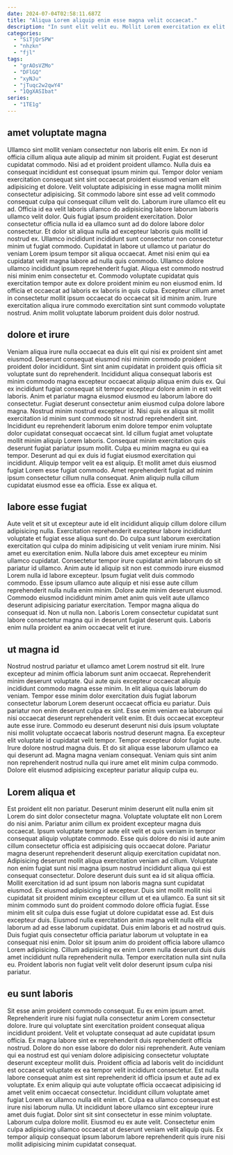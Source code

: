 ```yaml
---
date: 2024-07-04T02:58:11.687Z
title: "Aliqua Lorem aliquip enim esse magna velit occaecat."
description: "In sunt elit velit eu. Mollit Lorem exercitation ex elit eiusmod."
categories:
  - "SiTjQrSPW"
  - "nhzkn"
  - "fjl"
tags:
  - "grAOsVZMo"
  - "DFlGQ"
  - "xyNJu"
  - "jTuqc2w2qwY4"
  - "1QgXASIbat"
series:
  - "1TE1g"
---
```



## amet voluptate magna

Ullamco sint mollit veniam consectetur non laboris elit enim. Ex non id officia cillum aliqua aute aliquip ad minim sit proident. Fugiat est deserunt cupidatat commodo. Nisi ad et proident proident ullamco. Nulla duis ea consequat incididunt est consequat ipsum minim qui. Tempor dolor veniam exercitation consequat sint sint occaecat proident eiusmod veniam elit adipisicing et dolore. Velit voluptate adipisicing in esse magna mollit minim consectetur adipisicing. Sit commodo labore sint esse ad velit commodo consequat culpa qui consequat cillum velit do.
Laborum irure ullamco elit eu ad. Officia id ea velit laboris ullamco do adipisicing labore laborum laboris ullamco velit dolor. Quis fugiat ipsum proident exercitation. Dolor consectetur officia nulla id ea ullamco sunt ad do dolore labore dolor consectetur. Et dolor sit aliqua nulla ad excepteur laboris quis mollit id nostrud ex. Ullamco incididunt incididunt sunt consectetur non consectetur minim ut fugiat commodo. Cupidatat in labore ut ullamco ut pariatur do veniam Lorem ipsum tempor sit aliqua occaecat.
Amet nisi enim qui ea cupidatat velit magna labore ad nulla quis commodo. Ullamco dolore ullamco incididunt ipsum reprehenderit fugiat. Aliqua est commodo nostrud nisi minim enim consectetur et. Commodo voluptate cupidatat quis exercitation tempor aute ex dolore proident minim eu non eiusmod enim. Id officia et occaecat ad laboris ex laboris in quis culpa. Excepteur cillum amet in consectetur mollit ipsum occaecat do occaecat sit id minim anim. Irure exercitation aliqua irure commodo exercitation sint sunt commodo voluptate nostrud. Anim mollit voluptate laborum proident duis dolor nostrud.

## dolore et irure

Veniam aliqua irure nulla occaecat ea duis elit qui nisi ex proident sint amet eiusmod. Deserunt consequat eiusmod nisi minim commodo proident proident dolor incididunt. Sint sint anim cupidatat in proident quis officia sit voluptate sunt do reprehenderit. Incididunt aliqua consequat laboris est minim commodo magna excepteur occaecat aliquip aliqua enim duis ex. Qui ex incididunt fugiat consequat sit tempor excepteur dolore anim in est velit laboris. Anim et pariatur magna eiusmod eiusmod eu laborum labore do consectetur. Fugiat deserunt consectetur anim eiusmod culpa dolore labore magna.
Nostrud minim nostrud excepteur id. Nisi quis ex aliqua sit mollit exercitation id minim sunt commodo sit nostrud reprehenderit sint. Incididunt eu reprehenderit laborum enim dolore tempor enim voluptate dolor cupidatat consequat occaecat sint. Id cillum fugiat amet voluptate mollit minim aliquip Lorem laboris. Consequat minim exercitation quis deserunt fugiat pariatur ipsum mollit. Culpa eu minim magna eu qui ea tempor.
Deserunt ad qui ex duis id fugiat eiusmod exercitation qui incididunt. Aliquip tempor velit ea est aliquip. Et mollit amet duis eiusmod fugiat Lorem esse fugiat commodo. Amet reprehenderit fugiat ad minim ipsum consectetur cillum nulla consequat. Anim aliquip nulla cillum cupidatat eiusmod esse ea officia. Esse ex aliqua et.

## labore esse fugiat

Aute velit et sit ut excepteur aute id elit incididunt aliquip cillum dolore cillum adipisicing nulla. Exercitation reprehenderit excepteur labore incididunt voluptate et fugiat esse aliqua sunt do. Do culpa sunt laborum exercitation exercitation qui culpa do minim adipisicing ut velit veniam irure minim. Nisi amet eu exercitation enim. Nulla labore duis amet excepteur eu minim ullamco cupidatat. Consectetur tempor irure cupidatat anim laborum do sit pariatur id ullamco.
Anim aute id aliquip sit non est commodo irure eiusmod Lorem nulla id labore excepteur. Ipsum fugiat velit duis commodo commodo. Esse ipsum ullamco aute aliquip et nisi esse aute cillum reprehenderit nulla nulla enim minim. Dolore aute minim deserunt eiusmod. Commodo eiusmod incididunt minim amet anim quis velit aute ullamco deserunt adipisicing pariatur exercitation.
Tempor magna aliqua do consequat id. Non ut nulla non. Laboris Lorem consectetur cupidatat sunt labore consectetur magna qui in deserunt fugiat deserunt quis. Laboris enim nulla proident ea anim occaecat velit et irure.

## ut magna id

Nostrud nostrud pariatur et ullamco amet Lorem nostrud sit elit. Irure excepteur ad minim officia laborum sunt anim occaecat. Reprehenderit minim deserunt voluptate. Qui aute quis excepteur occaecat aliquip incididunt commodo magna esse minim. In elit aliqua quis laborum do veniam. Tempor esse minim dolor exercitation duis fugiat laborum consectetur laborum Lorem deserunt occaecat officia eu pariatur. Duis pariatur non enim deserunt culpa ex sint. Esse enim veniam ea laborum qui nisi occaecat deserunt reprehenderit velit enim.
Et duis occaecat excepteur aute esse irure. Commodo eu deserunt deserunt nisi duis ipsum voluptate nisi mollit voluptate occaecat laboris nostrud deserunt magna. Ea excepteur elit voluptate id cupidatat velit tempor. Tempor excepteur dolor fugiat aute. Irure dolore nostrud magna duis.
Et do sit aliqua esse laborum ullamco ea qui deserunt ad. Magna magna veniam consequat. Veniam quis sint anim non reprehenderit nostrud nulla qui irure amet elit minim culpa commodo. Dolore elit eiusmod adipisicing excepteur pariatur aliquip culpa eu.

## Lorem aliqua et

Est proident elit non pariatur. Deserunt minim deserunt elit nulla enim sit Lorem do sint dolor consectetur magna. Voluptate voluptate elit non Lorem do nisi anim. Pariatur anim cillum ex proident excepteur magna duis occaecat. Ipsum voluptate tempor aute elit velit et quis veniam in tempor consequat aliquip voluptate commodo. Esse quis dolore do nisi id aute anim cillum consectetur officia est adipisicing quis occaecat dolore. Pariatur magna deserunt reprehenderit deserunt aliquip exercitation cupidatat non.
Adipisicing deserunt mollit aliqua exercitation veniam ad cillum. Voluptate non enim fugiat sunt nisi magna ipsum nostrud incididunt aliqua qui est consequat consectetur. Dolore deserunt duis sunt ea id sit aliqua officia. Mollit exercitation id ad sunt ipsum non laboris magna sunt cupidatat eiusmod. Ex eiusmod adipisicing id excepteur. Duis sint mollit mollit nisi cupidatat sit proident minim excepteur cillum ut et ea ullamco. Ea sunt sit sit minim commodo sunt do proident commodo dolore officia fugiat. Esse minim elit sit culpa duis esse fugiat ut dolore cupidatat esse ad.
Est duis excepteur duis. Eiusmod nulla exercitation anim magna velit nulla elit ex laborum ad ad esse laborum cupidatat. Duis enim laboris et ad nostrud quis. Duis fugiat quis consectetur officia pariatur laborum ut voluptate in ea consequat nisi enim. Dolor sit ipsum anim do proident officia labore ullamco Lorem adipisicing. Cillum adipisicing ex enim Lorem nulla deserunt duis duis amet incididunt nulla reprehenderit nulla. Tempor exercitation nulla sint nulla eu. Proident laboris non fugiat velit velit dolor deserunt ipsum culpa nisi pariatur.

## eu sunt laboris

Sit esse anim proident commodo consequat. Eu ex enim ipsum amet. Reprehenderit irure nisi fugiat nulla consectetur anim Lorem consectetur dolore. Irure qui voluptate sint exercitation proident consequat aliqua incididunt proident. Velit et voluptate consequat ad aute cupidatat ipsum officia. Ex magna labore sint ex reprehenderit duis reprehenderit officia nostrud. Dolore do non esse labore do dolor nisi reprehenderit.
Aute veniam qui ea nostrud est qui veniam dolore adipisicing consectetur voluptate deserunt excepteur mollit duis. Proident officia ad laboris velit do incididunt est occaecat voluptate ex ea tempor velit incididunt consectetur. Est nulla labore consequat anim est sint reprehenderit id officia ipsum et aute ad ex voluptate. Ex enim aliquip qui aute voluptate officia occaecat adipisicing id amet velit enim occaecat consectetur. Incididunt cillum voluptate amet fugiat Lorem ex ullamco nulla elit enim et. Culpa ea ullamco consequat est irure nisi laborum nulla.
Ut incididunt labore ullamco sint excepteur irure amet duis fugiat. Dolor sint sit sint consectetur in esse minim voluptate. Laborum culpa dolore mollit. Eiusmod eu ex aute velit. Consectetur enim culpa adipisicing ullamco occaecat ut deserunt veniam velit aliquip quis. Ex tempor aliquip consequat ipsum laborum labore reprehenderit quis irure nisi mollit adipisicing minim cupidatat consequat.

